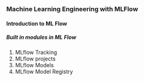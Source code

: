### Machine Learning Engineering with MLFlow

#### Introduction to ML Flow

##### Built in modules in ML Flow
1. MLflow Tracking
2. MLflow projects
3. MLflow Models
4. MLflow Model Registry